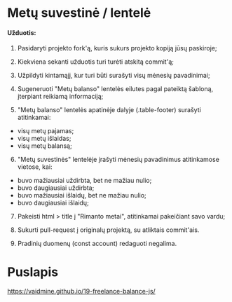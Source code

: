# Metų suvestinė / lentelė

#### Užduotis: 

1. Pasidaryti projekto fork'ą, kuris sukurs projekto kopiją jūsų paskiroje;

2. Kiekviena sekanti užduotis turi turėti atskitą commit'ą;

3. Užpildyti kintamąjį, kur turi būti surašyti visų mėnesių pavadinimai;

4. Sugeneruoti "Metų balanso" lentelės eilutes pagal pateiktą šabloną, įterpiant reikiamą informaciją;

5. "Metų balanso" lentelės apatinėje dalyje (.table-footer) surašyti atitinkamai:
- visų metų pajamas; 
- visų metų išlaidas; 
- visų metų balansą;

6. "Metų suvestinės" lentelėje įrašyti mėnesių pavadinimus atitinkamose vietose, kai:
- buvo mažiausiai uždirbta, bet ne mažiau nulio;
- buvo daugiausiai uždirbta;
- buvo mažiausiai išlaidų, bet ne mažiau nulio;
- buvo daugiausiai išlaidų;

7. Pakeisti html > title į "Rimanto metai", atitinkamai pakeičiant savo vardu;

8. Sukurti pull-request į originalų projektą, su atliktais commit'ais.

9. Pradinių duomenų (const account) redaguoti negalima.

# Puslapis
https://vaidmine.github.io/19-freelance-balance-js/
